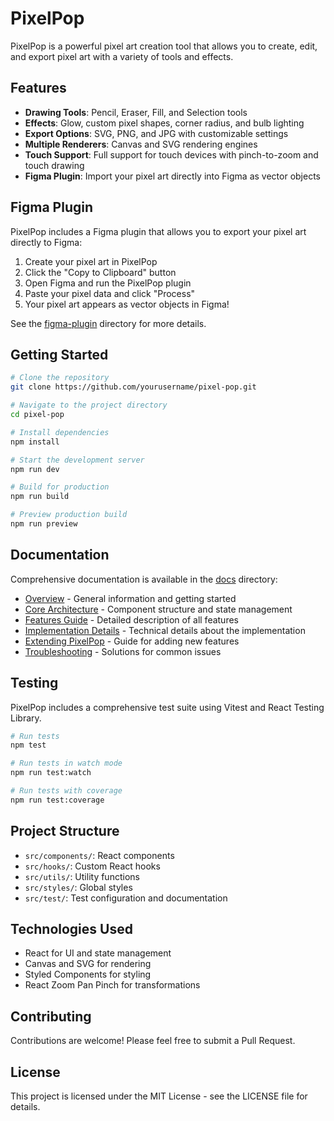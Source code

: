 # PixelPop

PixelPop is a powerful pixel art creation tool that allows you to create, edit, and export pixel art with a variety of tools and effects.

## Features

- **Drawing Tools**: Pencil, Eraser, Fill, and Selection tools
- **Effects**: Glow, custom pixel shapes, corner radius, and bulb lighting
- **Export Options**: SVG, PNG, and JPG with customizable settings
- **Multiple Renderers**: Canvas and SVG rendering engines
- **Touch Support**: Full support for touch devices with pinch-to-zoom and touch drawing
- **Figma Plugin**: Import your pixel art directly into Figma as vector objects

## Figma Plugin

PixelPop includes a Figma plugin that allows you to export your pixel art directly to Figma:

1. Create your pixel art in PixelPop
2. Click the "Copy to Clipboard" button
3. Open Figma and run the PixelPop plugin
4. Paste your pixel data and click "Process"
5. Your pixel art appears as vector objects in Figma!

See the [figma-plugin](./figma-plugin) directory for more details.

## Getting Started

```bash
# Clone the repository
git clone https://github.com/yourusername/pixel-pop.git

# Navigate to the project directory
cd pixel-pop

# Install dependencies
npm install

# Start the development server
npm run dev

# Build for production
npm run build

# Preview production build
npm run preview
```

## Documentation

Comprehensive documentation is available in the [docs](./docs) directory:

- [Overview](./docs/README.md) - General information and getting started
- [Core Architecture](./docs/architecture.md) - Component structure and state management
- [Features Guide](./docs/features.md) - Detailed description of all features
- [Implementation Details](./docs/implementation.md) - Technical details about the implementation
- [Extending PixelPop](./docs/extending.md) - Guide for adding new features
- [Troubleshooting](./docs/troubleshooting.md) - Solutions for common issues

## Testing

PixelPop includes a comprehensive test suite using Vitest and React Testing Library.

```bash
# Run tests
npm test

# Run tests in watch mode
npm run test:watch

# Run tests with coverage
npm run test:coverage
```

## Project Structure

- `src/components/`: React components
- `src/hooks/`: Custom React hooks
- `src/utils/`: Utility functions
- `src/styles/`: Global styles
- `src/test/`: Test configuration and documentation

## Technologies Used

- React for UI and state management
- Canvas and SVG for rendering
- Styled Components for styling
- React Zoom Pan Pinch for transformations

## Contributing

Contributions are welcome! Please feel free to submit a Pull Request.

## License

This project is licensed under the MIT License - see the LICENSE file for details.

